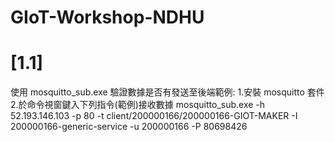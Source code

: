 # GIoT-Workshop-NDHU
# [1.1]
使用 mosquitto_sub.exe 驗證數據是否有發送至後端範例:
1.安裝 mosquitto 套件
2.於命令視窗鍵入下列指令(範例)接收數據
mosquitto_sub.exe -h 52.193.146.103 -p 80 -t client/200000166/200000166-GIOT-MAKER -I 200000166-generic-service -u 200000166 -P 80698426